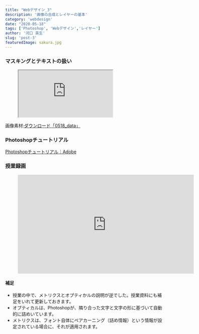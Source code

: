 ```yaml
---
title: "Webデザイン_3"
description: '画像の合成とレイヤーの基本'
category: 'webdesign'
date: "2020-05-18"
tags: ['Photoshop', 'Webデザイン','レイヤー']
author: '河口 英生'
slug: 'post-3'
featuredImage: sakura.jpg
---
```

<div class="post-section">
<h3 class="title is-5" >マスキングとテキストの扱い</h3>
<figure class="is-fullwidth slide">
  <iframe src="https://drive.google.com/file/d/180g2JwpbYNqyyzRNVuGN7r2SyPR5KlO-/preview"></iframe>
</figure>

画像素材:[ダウンロード「0518_data」](https://drive.google.com/open?id=1-Kx3RlVqc2Qb2s4JTQO4wQBZclkMgnvM)
</div>

<div class="post-section">
<h3 class="title is-5" >Photoshopチュートリアル</h3>
<p><a href="https://helpx.adobe.com/jp/photoshop/tutorials.html" >Photoshopチュートリアル｜Adobe</a></p>
</div>

<div class="post-section">
<h3 class="title is-5" >授業録画</h3>

<figure class="is-fullwidth movie">
<iframe width="560" height="315" src="https://www.youtube.com/embed/ufqlx3eF7z4" frameborder="0" allow="accelerometer; autoplay; encrypted-media; gyroscope; picture-in-picture" allowfullscreen></iframe>
</figure>

<h4 class="title is-6">補足</h4>

+ 授業の中で、メトリクスとオプティかルの説明が逆でした。授業資料にも補足をいれて更新しておきます。
+ オプティカルは、Photoshopが、隣り合った文字と文字の形に基づいて自動的に詰めいています。
+ メトリクスは、フォント自体にペアカーニング（詰め情報）という情報が設定されている場合に、それが適用されます。
 </div>